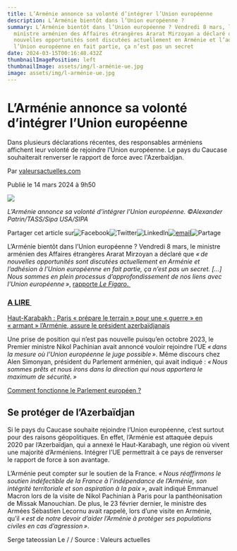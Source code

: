```yaml
---
title: L’Arménie annonce sa volonté d’intégrer l’Union européenne
description: L’Arménie bientôt dans l’Union européenne ?
summary: L’Arménie bientôt dans l’Union européenne ? Vendredi 8 mars, le
  ministre arménien des Affaires étrangères Ararat Mirzoyan a déclaré que « de
  nouvelles opportunités sont discutées actuellement en Arménie et l’adhésion à
  l’Union européenne en fait partie, ça n’est pas un secret
date: 2024-03-15T00:16:48.432Z
thumbnailImagePosition: left
thumbnailImage: assets/img/l-arménie-ue.jpg
image: assets/img/l-arménie-ue.jpg
---
```

<!--StartFragment-->

# L’Arménie annonce sa volonté d’intégrer l’Union européenne

Dans plusieurs déclarations récentes, des responsables arméniens affichent leur volonté de rejoindre l’Union européenne. Le pays du Caucase souhaiterait renverser le rapport de force avec l'Azerbaïdjan. 

Par [valeursactuelles.com](https://www.valeursactuelles.com/auteur/valeursactuelles-com)

Publié le 14 mars 2024 à 9h50

![](https://www.valeursactuelles.com/assets/uploads/2024/03/SIPA_sipausa30409524_000006.jpg)

*L’Arménie annonce sa volonté d'intégrer l’Union européenne. ©Alexander Patrin/TASS/Sipa USA/SIPA*

Partager cet article sur![Facebook](https://www.valeursactuelles.com/assets/themes/krea-theme/images/facebook-share.svg)![Twitter](https://www.valeursactuelles.com/assets/themes/krea-theme/images/twitter-share.svg)![LinkedIn](https://www.valeursactuelles.com/assets/themes/krea-theme/images/linkedin-share.svg)[![email](https://www.valeursactuelles.com/assets/themes/krea-theme/images/email.svg)](mailto:?subject=Valeurs%20actuelles%20-%20L%E2%80%99Arm%C3%A9nie%20annonce%20sa%20volont%C3%A9%20d%E2%80%99int%C3%A9grer%20l%E2%80%99Union%20europ%C3%A9enne&body=https://www.valeursactuelles.com/?p=305826)![Partage](https://www.valeursactuelles.com/assets/themes/krea-theme/images/share-btn.svg)

L’Arménie bientôt dans l’Union européenne ? Vendredi 8 mars, le ministre arménien des Affaires étrangères Ararat Mirzoyan a déclaré que *« de nouvelles opportunités sont discutées actuellement en Arménie et l’adhésion à l’Union européenne en fait partie, ça n’est pas un secret. \[…] Nous sommes en plein processus d’approfondissement de nos liens avec l’Union européenne »*, [rapporte ](https://www.lefigaro.fr/international/l-armenie-fait-un-premier-pas-vers-une-demande-d-adhesion-a-l-union-europeenne-20240313)[*Le Figaro*. ](https://www.lefigaro.fr/international/l-armenie-fait-un-premier-pas-vers-une-demande-d-adhesion-a-l-union-europeenne-20240313)

### [A LIRE ](https://www.valeursactuelles.com/monde/haut-karabakh-paris-prepare-le-terrain-pour-une-guerre-en-armant-larmenie-assure-le-president-azerbaidjanais)

[Haut-Karabakh : Paris « prépare le terrain » pour une « guerre » en « armant » l’Arménie, assure le président azerbaïdjanais](https://www.valeursactuelles.com/monde/haut-karabakh-paris-prepare-le-terrain-pour-une-guerre-en-armant-larmenie-assure-le-president-azerbaidjanais)

Une prise de position qui n’est pas nouvelle puisqu’en octobre 2023, le Premier ministre Nikol Pachinian avait annoncé vouloir rejoindre l’UE *« dans la mesure où l’Union européenne le juge possible »*. Même discours chez Alen Simonyan, président du Parlement arménien, qui avait indiqué : *« Nous sommes prêts et nous irons dans la direction qui nous apportera le maximum de sécurité. »*

[Comment fonctionne le Parlement européen ?](https://geo.dailymotion.com/player.html?video=x8rlnyk&)

## **Se protéger de l’Azerbaïdjan**

Si le pays du Caucase souhaite rejoindre l’Union européenne, c’est surtout pour des raisons géopolitiques. En effet, l’Arménie est attaquée depuis 2020 par l’Azerbaïdjan, qui a annexé le Haut-Karabagh, une région où vivent une majorité d’Arméniens. Intégrer l’UE permettrait à ce pays de renverser le rapport de force à son avantage. 

L’Arménie peut compter sur le soutien de la France. *« Nous réaffirmons le soutien indéfectible de la France à l’indépendance de l’Arménie, son intégrité territoriale et son aspiration à la paix »*, avait indiqué Emmanuel Macron lors de la visite de Nikol Pachinian à Paris pour la panthéonisation de Missak Manouchian. De plus, le 23 février dernier, le ministre des Armées Sébastien Lecornu avait rappelé, lors d’une visite en Arménie, qu’il *« est de notre devoir d’aider l’Arménie à protéger ses populations civiles en cas d’agression »*.

S﻿erge tateossian Le / /  Source : Valeurs actuelles